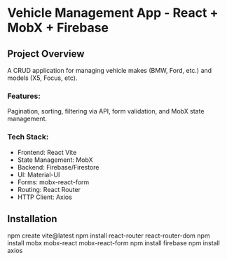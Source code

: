 # Vehicle Management App - React + MobX + Firebase

## Project Overview

A CRUD application for managing vehicle makes (BMW, Ford, etc.) and models (X5, Focus, etc).

### Features: 
Pagination, sorting, filtering via API, form validation, and MobX state management.

### Tech Stack:

- Frontend: React Vite 
- State Management: MobX 
- Backend: Firebase/Firestore 
- UI: Material-UI 
- Forms: mobx-react-form 
- Routing: React Router 
- HTTP Client: Axios

## Installation

npm create vite@latest
npm install react-router react-router-dom
npm install mobx mobx-react mobx-react-form
npm install firebase
npm install axios

